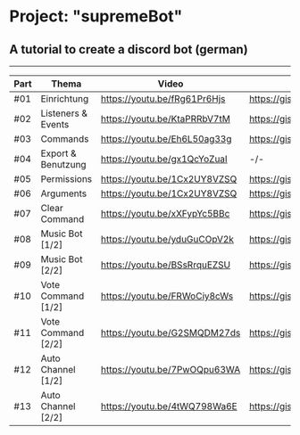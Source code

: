 # Project: "supremeBot"
## A tutorial to create a discord bot (german)
-----

| Part 	| Thema              	| Video                        	| Gists                                                             	|
|------	|--------------------	|------------------------------	|-------------------------------------------------------------------	|
| #01  	| Einrichtung        	| https://youtu.be/fRg61Pr6Hjs 	| https://gist.github.com/zekroTJA/b913068cff80e34aafcbb53472842c11 	|
| #02  	| Listeners & Events 	| https://youtu.be/KtaPRRbV7tM 	| https://gist.github.com/zekroTJA/0f06b352e1c336e0d9cc100e7f8d7c89 	|
| #03  	| Commands           	| https://youtu.be/Eh6L50ag33g 	| https://gist.github.com/zekroTJA/4e767fcda2cc9d725e56b9dc1db1e20a 	|
| #04  	| Export & Benutzung 	| https://youtu.be/gx1QcYoZuaI 	| -/-                                                               	|
| #05  	| Permissions        	| https://youtu.be/1Cx2UY8VZSQ 	| https://gist.github.com/zekroTJA/9b444793f205658f87be064d68d955cd 	|
| #06  	| Arguments         	| https://youtu.be/1Cx2UY8VZSQ 	| https://gist.github.com/zekroTJA/7da338bc1cf4e9aa96a32ef58f4e0a64 	|
| #07  	| Clear Command      	| https://youtu.be/xXFypYc5BBc 	| https://gist.github.com/zekroTJA/b69127755f95a156dc8286e525738347 	|
| #08  	| Music Bot [1/2]     | https://youtu.be/yduGuCOpV2k 	| https://gist.github.com/zekroTJA/2f7728bfe835168fe6f1a46b55d8e3cd 	|
| #09  	| Music Bot [2/2]     | https://youtu.be/BSsRrquEZSU  | https://gist.github.com/zekroTJA/2f7728bfe835168fe6f1a46b55d8e3cd 	|
| #10   | Vote Command [1/2]  | https://youtu.be/FRWoCiy8cWs  | https://gist.github.com/zekroTJA/6a64fa891ba08e24a9bda1ef6821f8b7   |
| #11   | Vote Command [2/2]  | https://youtu.be/G2SMQDM27ds  | https://gist.github.com/zekroTJA/6a64fa891ba08e24a9bda1ef6821f8b7   |
| #12   | Auto Channel [1/2]  | https://youtu.be/7PwOQpu63WA  | https://gist.github.com/zekroTJA/a84d5d56b104363ed573bf691493725c   |
| #13   | Auto Channel [2/2]  | https://youtu.be/4tWQ798Wa6E  | https://gist.github.com/zekroTJA/a84d5d56b104363ed573bf691493725c   |
